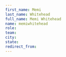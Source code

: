 ```yaml
---
first_name: Memi
last_name: Whitehead
full_name: Memi Whitehead
name: memiwhitehead
role: 
team: 
city: 
state: 
redirect_from: 
---
```

